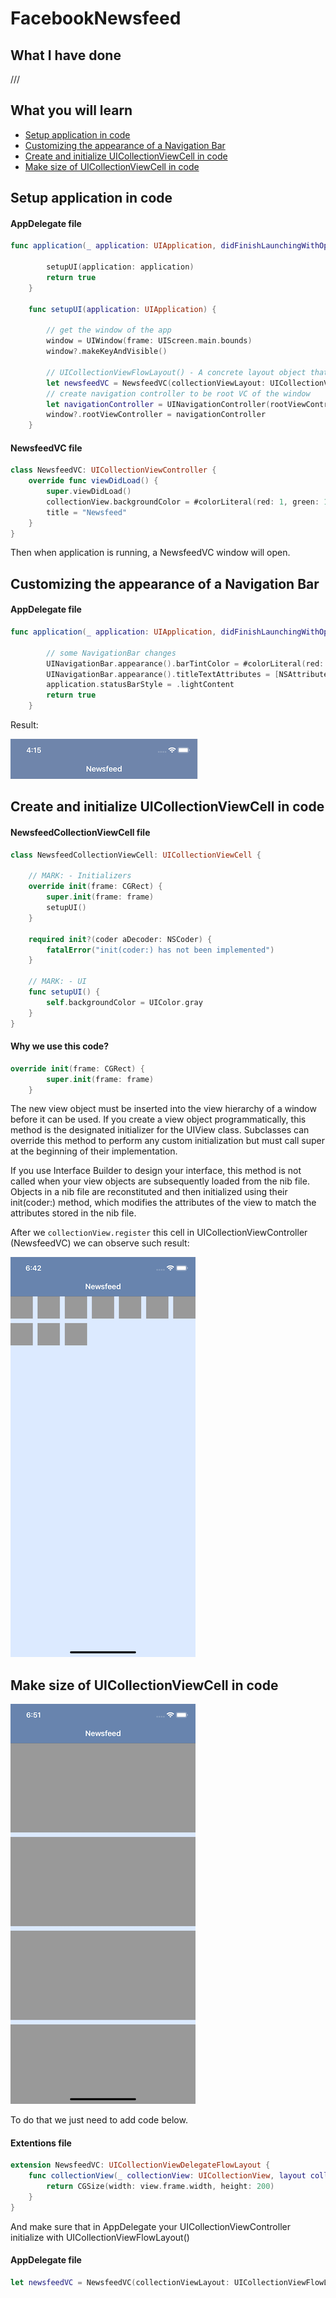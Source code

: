 # FacebookNewsfeed


## What I have done
/// 

## What you will learn

- [Setup application in code](#Setup-application-in-code)
- [Customizing the appearance of a Navigation Bar](#Customizing-the-appearance-of-a-Navigation-Bar)
- [Create and initialize UICollectionViewCell in code](#Create-and-initialize-UICollectionViewCell-in-code)
- [Make size of UICollectionViewCell in code](#Make-size-of-UICollectionViewCell-in-code)

## Setup application in code

#### AppDelegate file

```swift
func application(_ application: UIApplication, didFinishLaunchingWithOptions launchOptions: [UIApplication.LaunchOptionsKey: Any]?) -> Bool {
        
        setupUI(application: application)
        return true
    }
    
    func setupUI(application: UIApplication) {
        
        // get the window of the app
        window = UIWindow(frame: UIScreen.main.bounds)
        window?.makeKeyAndVisible()
        
        // UICollectionViewFlowLayout() - A concrete layout object that organizes items into a grid with optional header and footer views for each section.
        let newsfeedVC = NewsfeedVC(collectionViewLayout: UICollectionViewFlowLayout())
        // create navigation controller to be root VC of the window
        let navigationController = UINavigationController(rootViewController: newsfeedVC)
        window?.rootViewController = navigationController
    }
```
#### NewsfeedVC file
```swift
class NewsfeedVC: UICollectionViewController {
    override func viewDidLoad() {
        super.viewDidLoad()
        collectionView.backgroundColor = #colorLiteral(red: 1, green: 1, blue: 1, alpha: 1)
        title = "Newsfeed"
    }
}
```

Then when application is running, a NewsfeedVC window will open.

## Customizing the appearance of a Navigation Bar

#### AppDelegate file
```swift
func application(_ application: UIApplication, didFinishLaunchingWithOptions launchOptions: [UIApplication.LaunchOptionsKey: Any]?) -> Bool {
        
        // some NavigationBar changes
        UINavigationBar.appearance().barTintColor = #colorLiteral(red: 0.3130478561, green: 0.4422736466, blue: 0.6388198137, alpha: 1)
        UINavigationBar.appearance().titleTextAttributes = [NSAttributedString.Key.foregroundColor : #colorLiteral(red: 1, green: 1, blue: 1, alpha: 1)]
        application.statusBarStyle = .lightContent
        return true
    }
```

Result:

![FacebookNewsfeed](https://github.com/ParkhomenkoAlexey/Images/blob/master/FacebookNewsfeed.png)

## Create and initialize UICollectionViewCell in code

#### NewsfeedCollectionViewCell file
```swift
class NewsfeedCollectionViewCell: UICollectionViewCell {

    // MARK: - Initializers
    override init(frame: CGRect) {
        super.init(frame: frame)
        setupUI()
    }
    
    required init?(coder aDecoder: NSCoder) {
        fatalError("init(coder:) has not been implemented")
    }
    
    // MARK: - UI
    func setupUI() {
        self.backgroundColor = UIColor.gray
    }
}
```

#### Why we use this code?
```swift
override init(frame: CGRect) {
        super.init(frame: frame)
    }
```
  The new view object must be inserted into the view hierarchy of a window before it can be used. If you create a view object programmatically, this method is the designated initializer for the UIView class. Subclasses can override this method to perform any custom initialization but must call super at the beginning of their implementation.
  
  If you use Interface Builder to design your interface, this method is not called when your view objects are subsequently loaded from the nib file. Objects in a nib file are reconstituted and then initialized using their init(coder:) method, which modifies the attributes of the view to match the attributes stored in the nib file.
  
  After we `collectionView.register` this cell in UICollectionViewController (NewsfeedVC) we can observe such result:
  
  ![FacebookNewsfeed](https://github.com/ParkhomenkoAlexey/Images/blob/master/FacebookNewsfeed2.png)
  
## Make size of UICollectionViewCell in code

![FacebookNewsfeed](https://github.com/ParkhomenkoAlexey/Images/blob/master/FacebookNewsfeed3.png)

To do that we just need to add code below.
#### Extentions file

```swift
extension NewsfeedVC: UICollectionViewDelegateFlowLayout {
    func collectionView(_ collectionView: UICollectionView, layout collectionViewLayout: UICollectionViewLayout, sizeForItemAt indexPath: IndexPath) -> CGSize {
        return CGSize(width: view.frame.width, height: 200)
    }
}
```

And make sure that in AppDelegate your UICollectionViewController initialize with UICollectionViewFlowLayout()

#### AppDelegate file
```swift
let newsfeedVC = NewsfeedVC(collectionViewLayout: UICollectionViewFlowLayout())
```
